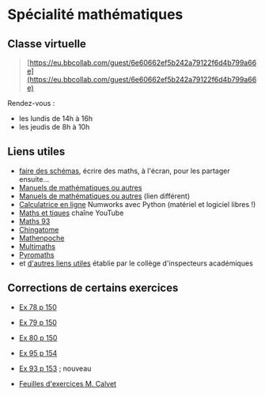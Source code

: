 # Spécialité mathématiques

## Classe virtuelle
> [https://eu.bbcollab.com/guest/6e60662ef5b242a79122f6d4b799a66e](https://eu.bbcollab.com/guest/6e60662ef5b242a79122f6d4b799a66e)

Rendez-vous :
* les lundis de 14h à 16h
* les jeudis de 8h à 10h

## Liens utiles
* [faire des schémas](https://www.scratchwork.io/), écrire des maths, à l'écran, pour les partager ensuite...
* [Manuels de mathématiques ou autres](https://outilstice.com/2020/03/tous-les-manuels-scolaires-disponibles-gratuitement-en-ligne-pendant-la-fermeture-des-ecoles/#gs.1n5wuw)
* [Manuels de mathématiques ou autres](https://monespace-educ.fr/feuilleter?%20%20utm_source=mesmanuels&utm_medium%20%20=redirect&utm_campaign=mesmanuels) (lien différent)
* [Calculatrice en ligne](https://www.numworks.com/fr/simulateur/) Numworks avec Python (matériel et logiciel libres !)
* [Maths et tiques](https://www.youtube.com/user/YMONKA/playlists?view=1&flow=grid) chaîne YouTube
* [Maths 93](https://www.math93.com/lycee.html)
* [Chingatome](https://chingatome.fr/)
* [Mathenpoche](https://mathenpoche.sesamath.net/?page=premiere)
* [Multimaths](http://www.multimaths.net/?page=default)
* [Pyromaths](https://enligne.pyromaths.org/)
* et [d'autres liens utiles](http://www.pedagogie.ac-aix-marseille.fr/jcms/c_10768528/fr/continuite-pedagogique) établie par le collège d'inspecteurs académiques



## Corrections de certains exercices

* [Ex 78 p 150](p150_ex78/corrigé_78p150.html)
* [Ex 79 p 150](p150_ex79/corrigé_79p150.html)
* [Ex 80 p 150](p150_ex80/corrigé_80p150.html)
* [Ex 95 p 154](p154_ex95/corrigé_95p154.html)

* [Ex 93 p 153](p153_ex93/ex93.html) ; nouveau
* [Feuilles d'exercices M. Calvet](https://github.com/FranckCHAMBON/ClasseVirtuelle/tree/master/Maths/Docs_Calvet)

